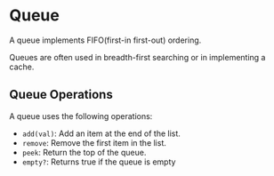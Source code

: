 Queue
=====
A queue implements FIFO(first-in first-out) ordering.

Queues are often used in breadth-first searching or in implementing a cache.

Queue Operations
----------------
A queue uses the following operations:
* `add(val)`: Add an item at the end of the list.
* `remove`: Remove the first item in the list.
* `peek`: Return the top of the queue.
* `empty?`: Returns true if the queue is empty
